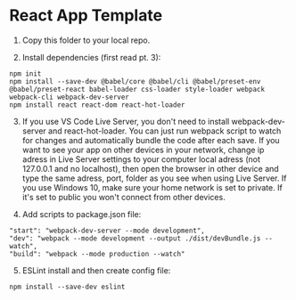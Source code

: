 # React App Template

1. Copy this folder to your local repo.

2. Install dependencies (first read pt. 3):
```
npm init
npm install --save-dev @babel/core @babel/cli @babel/preset-env @babel/preset-react babel-loader css-loader style-loader webpack webpack-cli webpack-dev-server
npm install react react-dom react-hot-loader
```

3. If you use VS Code Live Server, you don't need to install webpack-dev-server and react-hot-loader. You can just run webpack script to watch for changes and automatically bundle the code after each save. If you want to see your app on other devices in your network, change ip adress in Live Server settings to your computer local adress (not 127.0.0.1 and no localhost), then open the browser in other device and type the same adress, port, folder as you see when using Live Server. If you use Windows 10, make sure your home network is set to private. If it's set to public you won't connect from other devices.

4. Add scripts to package.json file:
```
"start": "webpack-dev-server --mode development",
"dev": "webpack --mode development --output ./dist/devBundle.js --watch",
"build": "webpack --mode production --watch"
```

5. ESLint install and then create config file:
```
npm install --save-dev eslint
```